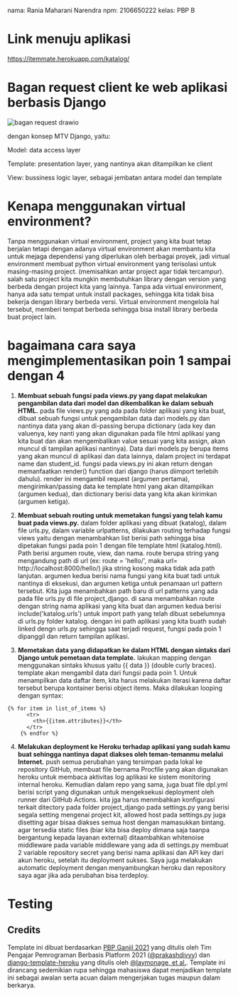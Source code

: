 nama: Rania Maharani Narendra
npm: 2106650222
kelas: PBP B

# Link menuju aplikasi

https://itemmate.herokuapp.com/katalog/

# Bagan request client ke web aplikasi berbasis Django
![bagan request drawio](https://user-images.githubusercontent.com/87572562/190278716-6d8e5f66-6e9e-4a79-a0f0-5c84072ea21d.png)

dengan konsep MTV Django, yaitu:

Model: data access layer

Template: presentation layer, yang nantinya akan ditampilkan ke client

View: bussiness logic layer, sebagai jembatan antara model dan template

# Kenapa menggunakan virtual environment?
Tanpa menggunakan virtual environment, project yang kita buat tetap berjalan tetapi dengan adanya virtual environment akan membantu kita untuk mejaga dependensi yang diperlukan oleh berbagai proyek, jadi virtual environment membuat python virtual environment yang terisolasi untuk masing-masing project. (memisahkan antar project agar tidak tercampur).
salah satu project kita mungkin membutuhkan library dengan version yang berbeda dengan project kita yang lainnya. Tanpa ada virtual environment, hanya ada satu tempat untuk install packages, sehingga kita tidak bisa bekerja dengan library berbeda versi. Virtual environment mengelola hal tersebut, memberi tempat berbeda sehingga bisa install library berbeda buat project lain.

# bagaimana cara saya mengimplementasikan poin 1 sampai dengan 4

1. **Membuat sebuah fungsi pada views.py yang dapat melakukan pengambilan data dari model dan dikembalikan ke dalam sebuah HTML.**
pada file views.py yang ada pada folder aplikasi yang kita buat, dibuat sebuah fungsi untuk pengambilan data dari models.py dan nantinya data yang akan di-passing berupa dictionary (ada key dan valuenya, key nanti yang akan digunakan pada file html aplikasi yang kita buat dan akan mengembalikan value sesuai yang kita assign, akan muncul di tampilan aplikasi nantinya). Data dari models.py berupa items yang akan muncul di aplikasi dan data lainnya, dalam project ini terdapat name dan student_id.
fungsi pada views.py ini akan return dengan memanfaatkan render() function dari django (harus diimport terlebih dahulu). render ini mengambil request (argumen pertama), mengirimkan/passing data ke template html yang akan ditampilkan (argumen kedua), dan dictionary berisi data yang kita akan kirimkan (argumen ketiga).

2. **Membuat sebuah routing untuk memetakan fungsi yang telah kamu buat pada views.py.**
dalam folder aplikasi yang dibuat (katalog), dalam file urls.py, dalam variable urlpatterns, dilakukan routing terhadap fungsi views yaitu dengan menambahkan list berisi path sehingga bisa dipetakan fungsi pada poin 1 dengan file template html (katalog.html). Path berisi argumen route, view, dan nama.
route berupa string yang mengandung path di url (ex: route = 'hello/', maka url= http://localhost:8000/hello/) jika string kosong maka tidak ada path lanjutan. argumen kedua berisi nama fungsi yang kita buat tadi untuk nantinya di eksekusi, dan argumen ketiga untuk penamaan url pattern tersebut. Kita juga menambahkan path baru di url patterns yang ada pada file urls.py di file project_django. di sana menambahkan route dengan string nama aplikasi yang kita buat dan argumen kedua berisi include('katalog.urls') untuk import path yang telah dibuat sebelumnya di urls.py folder katalog.
dengan ini path aplikasi yang kita buath sudah linked dengn urls.py sehingga saat terjadi request, fungsi pada poin 1 dipanggil dan return tampilan aplikasi.

3. **Memetakan data yang didapatkan ke dalam HTML dengan sintaks dari Django untuk pemetaan data template.**
lakukan mapping dengan menggunakan sintaks khusus yaitu {{ data }} (double curly braces). template akan mengambil data dari fungsi pada poin 1. Untuk menampilkan data daftar item, kita harus melakukan iterasi karena daftar tersebut berupa kontainer berisi object items. Maka dilakukan looping dengan syntax:
``` 
{% for item in list_of_items %}
      <tr>
        <th>{{item.attributes}}</th>
      </tr>
    {% endfor %}
```

4. **Melakukan deployment ke Heroku terhadap aplikasi yang sudah kamu buat sehingga nantinya dapat diakses oleh teman-temanmu melalui Internet.**
push semua perubahan yang tersimpan pada lokal ke repository GitHub, membuat file bernama Procfile yang akan digunakan heroku untuk membaca aktivitas log aplikasi ke sistem monitoring internal heroku. Kemudian dalam repo yang sama, juga buat file dpl.yml berisi script yang digunakan untuk mengeksekusi deployment oleh runner dari GitHub Actions. kita jga harus menmbahkan konfigurasi terkait ditectory pada folder project_django pada settings.py yang berisi segala setting mengenai project kit, allowed host pada settings.py juga disetting agar bisaa diakses semua host dengan mamasukkan bintang. 
agar tersedia static files (biar kita bisa deploy dimana saja taanpa bergantung kepada layanan external) ditaambahkan whitenoise middleware pada variable middleware yang ada di settings.py
membuat 2 variable repository secret yang berisi nama aplikasi dan API key dari akun heroku, setelah itu deployment sukses. Saya juga melakukan automatic deployment dengan menyambungkan heroku dan repository saya agar jika ada perubahan bisa terdeploy.

# Testing

 

## Credits

Template ini dibuat berdasarkan [PBP Ganjil 2021](https://gitlab.com/PBP-2021/pbp-lab) yang ditulis oleh Tim Pengajar Pemrograman Berbasis Platform 2021 ([@prakashdivyy](https://gitlab.com/prakashdivyy)) dan [django-template-heroku](https://github.com/laymonage/django-template-heroku) yang ditulis oleh [@laymonage, et al.](https://github.com/laymonage). Template ini dirancang sedemikian rupa sehingga mahasiswa dapat menjadikan template ini sebagai awalan serta acuan dalam mengerjakan tugas maupun dalam berkarya.

